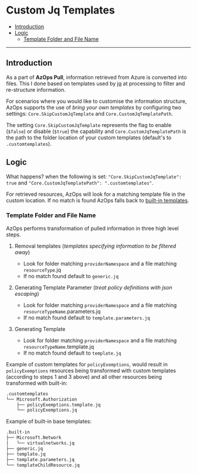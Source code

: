 # Custom Jq Templates

- [Introduction](#introduction)
- [Logic](#logic)
  - [Template Folder and File Name](#template-folder-and-file-name)

---

## Introduction

As a part of **AzOps Pull**, information retrieved from Azure is converted into files. This I done based on templates used by [jq](https://stedolan.github.io/jq/) at processing to filter and re-structure information.

For scenarios where you would like to customise the information structure, AzOps supports the use of *bring your own templates* by configuring two settings: `Core.SkipCustomJqTemplate` and `Core.CustomJqTemplatePath`.

The setting `Core.SkipCustomJqTemplate` represents the flag to enable (`$false`) or disable (`$true`) the capability and `Core.CustomJqTemplatePath` is the path to the folder location of your custom templates (default's to `.customtemplates`).

## Logic

What happens? when the following is set: `"Core.SkipCustomJqTemplate": true` and `"Core.CustomJqTemplatePath": ".customtemplates"`.

For retrieved resources, AzOps will look for a matching template file in the custom location. If no match is found AzOps falls back to [built-in templates](https://github.com/Azure/AzOps/tree/main/src/data/template).

### Template Folder and File Name

AzOps performs transformation of pulled information in three high level steps.

1. Removal templates (*templates specifying information to be filtered away*)
    * Look for folder matching `providerNamespace` and a file matching `resourceType`.jq
    * If no match found default to `generic.jq`

2. Generating Template Parameter (*treat policy definitions with json escaping*)
    * Look for folder matching `providerNamespace` and a file matching `resourceTypeName`.parameters.jq
    * If no match found default to `template.parameters.jq`

3. Generating Template
    * Look for folder matching `providerNamespace` and a file matching `resourceTypeName`.template.jq
    * If no match found default to `template.jq`

Example of custom templates for `policyExemptions`, would result in `policyExemptions` resources being transformed with custom templates (according to steps 1 and 3 above) and all other resources being transformed with built-in:
```bash
.customtemplates
└── Microsoft.Authorization
    ├── policyExemptions.template.jq
    └── policyExemptions.jq
```
Example of built-in base templates:
```bash
.built-in
├── Microsoft.Network
│   └── virtualnetworks.jq
├── generic.jq
├── template.jq
├── template.parameters.jq
└── templateChildResource.jq
```